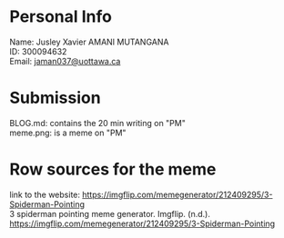 # Personal Info

Name: Jusley Xavier AMANI MUTANGANA  
ID: 300094632  
Email: jaman037@uottawa.ca

# Submission

BLOG.md: contains the 20 min writing on "PM"  
meme.png: is a meme on "PM"

# Row sources for the meme

link to the website: https://imgflip.com/memegenerator/212409295/3-Spiderman-Pointing  
3 spiderman pointing meme generator. Imgflip. (n.d.). https://imgflip.com/memegenerator/212409295/3-Spiderman-Pointing 
